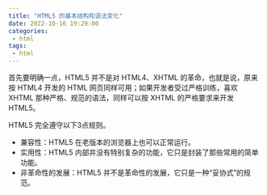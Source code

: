 ```yaml
---
title: "HTML5 的基本结构和语法变化"
date: 2022-10-16 19:29:00
categories:
 - html
tags:
 - html
---
```


首先要明确一点，HTML5 并不是对 HTML4、XHTML 的革命，也就是说，原来按 HTML4 开发的 HTML 网页同样可用；如果开发者受过严格训练，喜欢 XHTML 那种严格、规范的语法，同样可以按 XHTML 的严格要求来开发 HTML5。

HTML5 完全遵守以下3点规则。

* 兼容性：HTML5 在老版本的浏览器上也可以正常运行。
* 实用性：HTML5 内部并没有特别复杂的功能，它只是封装了那些常用的简单功能。
* 非革命性的发展：HTML5 并不是革命性的发展，它只是一种“妥协式”的规范。